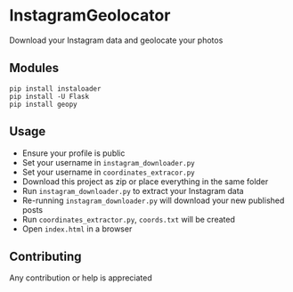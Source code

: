 # InstagramGeolocator

Download your Instagram data and geolocate your photos

## Modules

```
pip install instaloader
pip install -U Flask
pip install geopy
```

## Usage

- Ensure your profile is public
- Set your username in `instagram_downloader.py`
- Set your username in `coordinates_extracor.py`
- Download this project as zip or place everything in the same folder
- Run `instagram_downloader.py` to extract your Instagram data
- Re-running `instagram_downloader.py` will download your new published posts
- Run `coordinates_extractor.py`, `coords.txt` will be created
- Open `index.html` in a browser

## Contributing

Any contribution or help is appreciated
